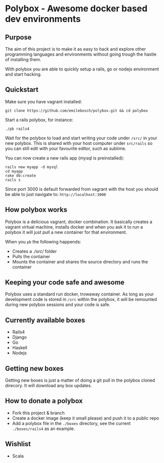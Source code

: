 # Polybox - Awesome docker based dev environments

## Purpose

The aim of this project is to make it as easy to hack and explore other programming languages and environments without going trough the hastle of installing them. 

With polybox you are able to quickly setup a rails, go or nodejs environment and start hacking.

## Quickstart

Make sure you have vagrant installed:

```
git clone https://github.com/emilebosch/polybox.git && cd polybox
```

Start a rails polybox, for instance:

```
./pb rails4
```

Wait for the polybox to load and start writing your code under `/src/` in your new polybox. This is
shared with your host computer under `src/rails` so you can still edit with your
favourite editor, such as sublime.

You can now create a new rails app (mysql is preinstalled):

```
rails new myapp -d mysql
cd myapp
rake db:create
rails s
```

Since port 3000 is default forwarded from vagrant with the host you should be able to just navigate to: `http://localhost:3000`

## How polybox works

Polybox is a delicious vagrant, docker combination. It basically creates a vagrant virtual machine, installs
docker and when you ask it to run a polybox it will just pull a new container for that environment.

When you `pb` the following happends:

- Creates a ./src/<environement-name> folder
- Pulls the container
- Mounts the container and shares the source directory and runs the container

## Keeping your code safe and awesome

Polybox uses a standard run docker, trowaway container. As long as your development code is stored in `/src` within the polybox, it will be remounted during new polybox sessions and your code is safe.

## Currently available boxes

- Rails4
- Django
- Go 
- Haskell
- Nodejs

## Getting new boxes

Getting new boxes is just a matter of doing a git pull in the polybox cloned direcory. It will
download any box updates.

## How to donate a polybox

- Fork this project & branch
- Create a docker image (keep it small please) and push it to a public repo
- Add a polybox file in the `./boxes` directory, see the current `./boxes/rails4` as an example.

## Wishlist

- Scala